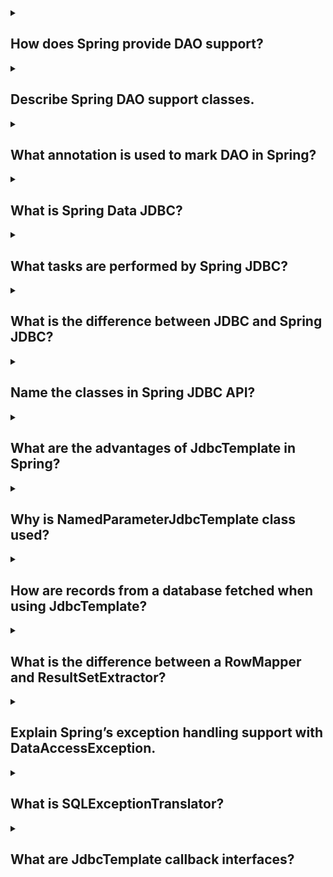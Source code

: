 <details><summary>

## How does Spring provide DAO support?
</summary>
Spring provides DAO (Data Access Object) support through its Spring Data module.

Spring Data offers a set of abstractions and utilities that simplify the implementation of data access layers in Java applications. It provides a high-level, consistent API for interacting with different types of data stores, such as relational databases, NoSQL databases, and more.

To utilize Spring Data for DAO support, you typically follow these steps:

**1. Define a DAO interface:** Create an interface that declares the CRUD (Create, Read, Update, Delete) operations you want to perform on your data store.

**2. Extend a Spring Data interface:** Extend one of the Spring Data interfaces, such as CrudRepository or JpaRepository, to inherit the basic CRUD functionality. These interfaces provide generic methods like save(), findById(), and delete().

**3. Customize query methods (optional):** You can define additional methods in your DAO interface that specify custom queries using Spring Data's method naming conventions. Spring Data automatically generates the implementation of these methods based on the method name.

**4. Configure Spring Data:** Enable Spring Data in your application configuration by specifying the data source and other required properties. You can use XML configuration or annotations, depending on your preference.

**5. Inject and use the DAO:** Inject your DAO interface into other components of your application (such as services or controllers) using Spring's dependency injection. You can then use the DAO methods to interact with your data store.

By following these steps, Spring Data abstracts away much of the boilerplate code typically required for data access, making it easier and more efficient to work with databases in your Java applications.
</details>
<details><summary>

## Describe Spring DAO support classes.
</summary>
In Spring, DAO (Data Access Object) support is provided through various classes and abstractions. Let's explore some of the important classes and interfaces related to Spring DAO support:

### 1. Repository Interface:
The repository interface is the central component of Spring DAO support. It is an interface that defines the contract for performing database operations. Spring provides different repository interfaces, such as CrudRepository, JpaRepository, and PagingAndSortingRepository, which offer pre-defined methods for common CRUD operations.

### 2. CrudRepository:
CrudRepository is a generic interface that provides CRUD (Create, Read, Update, Delete) operations. It defines methods like save(), findById(), findAll(), delete(), and more. You can extend this interface in your custom DAO interface to inherit these basic data manipulation methods.

### 3. JpaRepository:
JpaRepository is an extension of CrudRepository that adds additional JPA-specific functionality. It includes methods for querying entities, managing relationships, and executing bulk operations. It also supports pagination and sorting of query results.

### 4. PagingAndSortingRepository:
PagingAndSortingRepository is another extension of CrudRepository that provides methods for pagination and sorting of query results. It adds methods like findAll(Pageable pageable) and findAll(Sort sort) to retrieve data in a paginated or sorted manner.

### 5. Query Methods:
Spring DAO support allows you to define query methods in your repository interfaces using a method naming convention. These methods should follow a specific naming pattern, and Spring Data automatically generates the query implementation based on the method name. For example, if you have a method named findByFirstName(String firstName) in your repository interface, Spring Data will generate the appropriate query to retrieve entities with the given first name.

### 6. JpaRepositoryFactory:
JpaRepositoryFactory is a factory class that creates instances of repository interfaces. It is responsible for dynamically generating proxy instances that implement the repository interfaces and provide the actual data access functionality.

These are some of the important classes and interfaces involved in Spring's DAO support. They provide a consistent and efficient way to interact with databases and simplify the implementation of data access layers in Java applications.
</details>
<details><summary>

## What annotation is used to mark DAO in Spring?
</summary>
In Spring, the @Repository annotation is commonly used to mark DAO (Data Access Object) classes.

The @Repository annotation is part of the Spring Framework and serves as a specialization of the @Component annotation. It is used to indicate that a particular class is a repository or a DAO component.

By applying the @Repository annotation to a class, you are instructing Spring to create a bean of that class and make it available for dependency injection and other Spring features. It also enables Spring's exception translation mechanism, which automatically translates low-level data access exceptions into more meaningful and unchecked Spring-specific exceptions.

Here's an example of how you can use the @Repository annotation to mark a DAO class:
```
@Repository
public class MyDAO {
    // DAO implementation
}
```
In the above example, the MyDAO class is annotated with @Repository, indicating that it is a DAO component. Spring will then detect and manage this class as a bean, allowing you to inject it into other components and utilize its data access functionality.

It's worth noting that while the @Repository annotation is commonly used for DAO classes, it is not mandatory. In general, any Spring-managed bean can be used as a DAO, but using the @Repository annotation helps convey the intent and takes advantage of the additional features provided by Spring for repositories.
</details>
<details><summary>

## What is Spring Data JDBC?
</summary>
Spring Data JDBC is a module within the Spring Data framework that provides a lightweight and database-centric approach to working with databases using JDBC (Java Database Connectivity).

Spring Data JDBC aims to simplify data access and reduce the amount of boilerplate code typically associated with JDBC-based database interactions. It follows the principle of "convention over configuration" and encourages the use of simple and straightforward mapping strategies between Java objects and database tables.

Key features of Spring Data JDBC include:

### 1. Entity Mapping:
Spring Data JDBC utilizes annotations and naming conventions to map Java objects to database tables. By default, it assumes a one-to-one mapping between entities and tables, with column names matching the field names in the Java class.

### 2. Repository Support:
Similar to other Spring Data modules, Spring Data JDBC provides repository support. It includes a CrudRepository interface and other interfaces for common data operations, such as findById(), save(), delete(), and more. These interfaces allow you to define custom query methods using method names or annotations.

### 3. Query Methods:
Spring Data JDBC supports the creation of queries using method names following a predefined naming convention. By defining query methods in the repository interfaces, Spring Data JDBC can automatically generate the appropriate SQL statements based on the method names, reducing the need for writing explicit SQL queries.

### 4. No ORM Features:
Unlike Spring Data JPA, which uses an ORM (Object-Relational Mapping) framework like Hibernate, Spring Data JDBC does not incorporate any ORM features. It focuses on direct database access and avoids complex object-relational mapping. This approach can be beneficial for projects that prefer a more lightweight and SQL-centric approach to data access.

### 5. Transaction Management:
Spring Data JDBC integrates seamlessly with Spring's transaction management capabilities. You can leverage Spring's declarative transaction support using annotations or XML configuration to ensure consistency and integrity when performing database operations.

Overall, Spring Data JDBC provides a simpler alternative to traditional JDBC programming by leveraging Spring's features and conventions. It offers a lightweight and efficient approach for interacting with databases in Java applications while maintaining control and flexibility over SQL statements and database schema.
</details>
<details><summary>

## What tasks are performed by Spring JDBC?
</summary>
Spring JDBC is a module within the Spring Framework that provides support for interacting with relational databases using JDBC (Java Database Connectivity). It simplifies database access and offers several tasks and functionalities:

### 1. Connection Management:
Spring JDBC manages the creation, acquisition, and release of database connections. It abstracts away the boilerplate code for establishing and closing database connections, ensuring efficient connection handling.

### 2. Exception Translation:
Spring JDBC provides exception translation capabilities. It translates low-level JDBC exceptions into more meaningful and unchecked Spring-specific exceptions. This allows developers to handle exceptions in a consistent and unified manner, regardless of the underlying database technology.

### 3. SQL Execution:
Spring JDBC facilitates the execution of SQL statements against the database. It provides utilities for executing queries, updates, and stored procedures. Spring JDBC takes care of preparing and executing the statements, handling parameter binding, and processing result sets.

### 4. Named Parameter Support:
Spring JDBC supports named parameters in SQL queries. Instead of using positional parameters, you can specify named parameters in your SQL statements. Spring JDBC maps the named parameters to the corresponding values during query execution, making the code more readable and maintainable.

### 5. ResultSet Handling:
Spring JDBC assists in handling result sets returned from database queries. It provides various techniques to map result set data to Java objects, including row mapping, ResultSet extractors, and object mappers. These mechanisms streamline the process of extracting and transforming data from the result set into meaningful Java objects.

### 6. Transaction Management:
Spring JDBC integrates with Spring's transaction management capabilities. It allows you to manage transactions declaratively using annotations or XML configuration. You can define transaction boundaries around your database operations, ensuring data consistency and integrity.

### 7. Batch Operations:
Spring JDBC supports batch operations, allowing you to execute multiple SQL statements as a batch. This can significantly improve performance by reducing network round-trips and enhancing database efficiency.

### 8. Connection Pooling:
Although not directly provided by Spring JDBC, it often works in conjunction with connection pooling libraries. Connection pooling enables the reuse of database connections, enhancing performance and scalability. Spring JDBC seamlessly integrates with popular connection pooling libraries like Apache Commons DBCP and HikariCP.

These tasks collectively make Spring JDBC a valuable tool for efficient and simplified database access in Java applications, reducing boilerplate code and providing higher-level abstractions for common database operations.
</details>
<details><summary>

## What is the difference between JDBC and Spring JDBC?
</summary>
JDBC (Java Database Connectivity) and Spring JDBC are both related to interacting with databases in Java applications, but they differ in their approach and level of abstraction. Here are the key differences between JDBC and Spring JDBC:

### 1. Level of Abstraction:
- **JDBC:** JDBC is a low-level API provided by Java for database access. It requires writing detailed and repetitive code to manage connections, execute SQL statements, handle result sets, and manage transactions. JDBC provides a direct mapping to the underlying database technology.

- **Spring JDBC:** Spring JDBC is a higher-level abstraction built on top of JDBC. It simplifies database access by providing a more declarative and intuitive approach. It reduces boilerplate code, handles many low-level details automatically, and offers additional features such as exception translation, named parameter support, and result set handling. Spring JDBC abstracts away some of the complexities of JDBC and provides a more developer-friendly experience.

### 2. Connection Management:
- **JDBC:** In JDBC, developers are responsible for manually managing database connections, including establishing connections, closing them after use, and handling connection errors. It involves writing repetitive code for connection management.

- **Spring JDBC:** Spring JDBC automates connection management. It provides connection pooling support, allowing connections to be reused efficiently. Developers can focus on performing database operations rather than managing connections explicitly.

### 3. Exception Handling:
- **JDBC:** JDBC throws low-level checked exceptions specific to the underlying database technology, such as SQLException. Handling and translating these exceptions can be cumbersome and can vary depending on the database vendor.

- **Spring JDBC:** Spring JDBC simplifies exception handling by providing exception translation. It translates low-level JDBC exceptions into more meaningful and unchecked Spring-specific exceptions, making exception handling more consistent and developer-friendly.

### 4. Transaction Management:
- **JDBC:** JDBC provides basic transaction management capabilities through the Connection object. Developers need to manually manage transaction boundaries and handle commit and rollback operations.

- **Spring JDBC:** Spring JDBC integrates seamlessly with Spring's declarative transaction management. It offers declarative transaction configuration using annotations or XML configuration. Spring manages the transaction boundaries automatically, reducing the manual effort required for transaction management.

### 5. SQL Statement Execution:
- **JDBC:** JDBC requires writing explicit SQL statements, preparing them, and executing them using Statement or PreparedStatement. It involves manual parameter binding and result set handling.

- **Spring JDBC:** Spring JDBC simplifies SQL statement execution. It provides utilities for executing SQL statements, handling parameter binding, and processing result sets. It supports named parameters, making the code more readable and maintainable.

Overall, Spring JDBC builds upon JDBC to provide a higher-level and more productive approach to database access. It abstracts away the low-level details, automates common tasks, and provides additional features for easier and more efficient database interactions.
</details>
<details><summary>

## Name the classes in Spring JDBC API?
</summary>
The Spring JDBC API provides several classes that are commonly used for interacting with databases. Here are some important classes in the Spring JDBC API:

### 1. JdbcTemplate:
JdbcTemplate is a central class in the Spring JDBC API. It encapsulates the basic database operations, such as executing SQL statements, handling parameters, and processing result sets. It provides convenient methods for executing queries, updates, and stored procedures.

### 2. SqlParameterSource:
SqlParameterSource is an interface that represents a container for SQL parameters. It provides methods to access and bind parameter values for SQL statements. Implementations of SqlParameterSource include MapSqlParameterSource, BeanPropertySqlParameterSource, and SqlParameters for different types of parameter sources.

### 3. RowMapper:
RowMapper is an interface used to map rows from a result set to Java objects. It defines a single method, mapRow(), which converts a row from a result set into an object of the desired type. Implementations of RowMapper are typically provided when querying the database with the JdbcTemplate.

### 4. SqlParameterSourceFactory:
SqlParameterSourceFactory is a factory class that provides utility methods for creating SqlParameterSource instances. It includes methods to create SqlParameterSource objects from Maps, Java beans, and other data sources.

### 5. NamedParameterJdbcTemplate:
NamedParameterJdbcTemplate is a subclass of JdbcTemplate that supports named parameters in SQL statements. It provides methods to execute SQL queries and updates with named parameters, simplifying the process of parameter binding.

### 6. SqlQuery and SqlUpdate:
SqlQuery and SqlUpdate are classes that represent SQL queries and updates, respectively. They encapsulate the SQL statements, parameters, and result types. These classes can be used with JdbcTemplate or NamedParameterJdbcTemplate for executing parameterized queries or updates.

### 7. PreparedStatementCreator:
PreparedStatementCreator is an interface used to create prepared statements for parameterized queries. It allows custom creation and configuration of the PreparedStatement before executing it.

These are some of the important classes in the Spring JDBC API. They provide the foundation for performing database operations, handling parameters and result sets, and simplifying database interactions in Spring applications.
</details>
<details><summary>

## What are the advantages of JdbcTemplate in Spring?
</summary>
The JdbcTemplate class in Spring provides several advantages for database access and manipulation within Spring applications. Here are some of the key advantages of using JdbcTemplate:

### 1. Simplified Database Access:
JdbcTemplate simplifies database access by abstracting away low-level JDBC code. It handles tedious and repetitive tasks such as connection management, statement creation, parameter binding, and result set handling, allowing developers to focus on the business logic rather than low-level database operations.

### 2. Exception Translation:
JdbcTemplate includes built-in exception translation capabilities. It automatically translates low-level JDBC exceptions, such as SQLException, into more meaningful and unchecked Spring-specific exceptions. This makes exception handling easier and more consistent across the application.

### 3. Consistent Error Handling:
With JdbcTemplate, error handling becomes more streamlined and consistent. It provides a uniform approach to handling exceptions, making it easier to handle and recover from database errors. The translated exceptions provide clear information about the cause of the error, facilitating debugging and troubleshooting.

### 4. Parameter Binding:
JdbcTemplate simplifies the process of binding parameters to SQL statements. It supports both positional and named parameters, making it easier to pass values to the queries. Parameter binding is handled transparently by JdbcTemplate, eliminating the need for manual parameter setup and ensuring the appropriate type conversions.

### 5. Result Set Handling:
JdbcTemplate provides convenient methods for processing result sets returned from database queries. It simplifies the mapping of result set data to Java objects by utilizing RowMapper implementations. The RowMapper interface allows developers to define custom mapping logic, making it easy to extract and transform result set data into meaningful Java objects.

### 6. Efficient Connection Handling:
JdbcTemplate efficiently manages database connections through connection pooling. It takes care of acquiring and releasing connections, enabling connection reuse and improving performance. Connection pooling minimizes the overhead of creating a new connection for each database operation, leading to better scalability and resource utilization.

### 7. Transaction Support:
JdbcTemplate seamlessly integrates with Spring's transaction management capabilities. It allows you to perform database operations within a transactional context using Spring's declarative transaction management. This ensures data consistency and integrity by automatically managing transaction boundaries, including commit and rollback operations.

### 8. Flexibility:
While JdbcTemplate provides a high-level abstraction, it also allows for fine-grained control when needed. It provides access to the underlying Connection, Statement, and ResultSet, enabling developers to leverage specific JDBC features or perform advanced database operations when necessary.

Overall, JdbcTemplate simplifies and streamlines database access in Spring applications, providing a higher level of abstraction, consistent error handling, efficient connection management, and support for transactional operations. It enhances developer productivity by reducing boilerplate code and allowing developers to focus on the core business logic.
</details>
<details><summary>

## Why is NamedParameterJdbcTemplate class used?
</summary>

The **NamedParameterJdbcTemplate** class is used to execute SQL queries and updates with named parameters instead of traditional positional parameters. It simplifies the process of parameter binding and enhances readability in SQL statements.
</details>
<details><summary>

## How are records from a database fetched when using JdbcTemplate?
</summary>
When using JdbcTemplate in Spring, records from a database are fetched by executing SQL queries and mapping the result set to Java objects. The query() method of JdbcTemplate is commonly used for this purpose.

Here's a simplified explanation of the process:

### 1. Construct the SQL Query:
Create an SQL query that retrieves the desired records from the database. The query can include placeholders for parameters, which will be populated later.

### 2. Define a RowMapper:
Implement a RowMapper interface or use an existing implementation to map each row from the result set to a Java object. The RowMapper defines the mapping logic between the database columns and the fields or properties of the Java object.

### 3. Execute the Query:
Invoke the query() method of JdbcTemplate and pass in the SQL query, the RowMapper, and any necessary parameters. JdbcTemplate handles the execution of the query, parameter binding, and result set processing.

### 4. Process the Result:
JdbcTemplate retrieves the result set from the executed query and iterates over each row. For each row, it calls the RowMapper implementation to map the row to a Java object. The RowMapper extracts the relevant data from the result set and creates an instance of the Java object, which is then added to the resulting collection.

### 5. Return the Result:
The query() method returns the collection of mapped Java objects, which represents the fetched records from the database.

This process allows you to fetch records from a database using JdbcTemplate. By leveraging the power of SQL queries and RowMapper implementations, you can map database data to Java objects in a convenient and efficient manner.
</details>
<details><summary>

## What is the difference between a RowMapper and ResultSetExtractor?
</summary>
Both RowMapper and ResultSetExtractor are interfaces provided by the Spring JDBC framework for mapping rows from a ResultSet to Java objects. However, they differ in their use cases and the way they handle the result set data.

Here are the key differences between RowMapper and ResultSetExtractor:

### 1. Purpose:
- **RowMapper:** The RowMapper interface is used to map individual rows from a ResultSet to a single Java object. It defines a single method, mapRow(), which is called for each row in the result set. The RowMapper implementation is responsible for extracting the relevant data from the result set and creating an instance of the Java object.

- **ResultSetExtractor:** The ResultSetExtractor interface is used to process the entire ResultSet and extract data in a customized way. It is typically used when there is a need to aggregate or transform the result set data into a single object or perform complex data extraction logic that goes beyond mapping individual rows.

### 2. Method Signature:
- **RowMapper:** The RowMapper interface has a single method, mapRow(), which takes two parameters: the current ResultSet and the row number. It returns a mapped object for the current row.

- **ResultSetExtractor:** The ResultSetExtractor interface has a single method, extractData(), which takes a single parameter: the current ResultSet. It returns the object representing the extracted data from the entire ResultSet.

### 3. Usage:
- **RowMapper:** RowMapper is commonly used in scenarios where each row in the ResultSet corresponds to a single Java object. It is suitable for mapping simple one-to-one relationships between the database and Java objects.

- **ResultSetExtractor:** ResultSetExtractor is used when there is a need to perform more complex operations on the entire result set, such as aggregating data from multiple rows, performing calculations, or transforming the data into a different representation. It provides greater flexibility to process the result set in a customized manner.

In summary, RowMapper is used for mapping individual rows from a ResultSet to Java objects, while ResultSetExtractor is used for more complex processing of the entire ResultSet to extract customized data. RowMapper is suitable for most simple mapping scenarios, while ResultSetExtractor offers more flexibility for advanced result set handling.
</details>
<details><summary>

## Explain Spring’s exception handling support with DataAccessException.
</summary>
Spring provides exception handling support for database operations through the DataAccessException hierarchy. It is a runtime exception that serves as a wrapper for underlying database-specific exceptions.

Here's a brief explanation of Spring's exception handling support with **DataAccessException**:

### 1. Exception Translation:
- Spring's DataAccessException hierarchy acts as a translation layer for low-level database exceptions, such as SQLExceptions, into more meaningful and unchecked exceptions. This abstraction shields the application from dealing directly with database-specific exceptions.

### 2. Consistent Exception Handling:
- By using DataAccessException, developers can handle exceptions consistently across different database technologies. Spring automatically translates the native exceptions to appropriate subclasses of DataAccessException, providing a unified approach to exception handling.
### 3. Simplified Error Handling:
- DataAccessException provides a clear and consistent way to handle database-related errors. It offers a comprehensive set of subclasses, such as DuplicateKeyException, DataIntegrityViolationException, and TransientDataAccessResourceException, which can be caught individually for specific error scenarios.

### 4. Custom Exception Translation:
- Spring allows customization of exception translation by implementing the PersistenceExceptionTranslator interface. Developers can provide their own implementation to translate specific database exceptions into Spring's DataAccessException hierarchy, ensuring consistent error handling throughout the application.

Overall, Spring's exception handling support with DataAccessException simplifies database error handling by providing a standardized and unified approach. It abstracts away the underlying database-specific exceptions and offers a clear and consistent way to handle database-related errors in a Spring application.
</details>
</details>
<details><summary>

## What is SQLExceptionTranslator?
</summary>
The SQLExceptionTranslator is an interface in Spring JDBC that provides a mechanism for translating SQLExceptions into more meaningful exceptions defined by Spring's DataAccessException hierarchy. It acts as a bridge between the low-level database exceptions and the higher-level exception handling in Spring.

Here's a brief explanation of the SQLExceptionTranslator:

### 1. Exception Translation:
The SQLExceptionTranslator interface allows for translating SQLExceptions thrown by the underlying database driver into Spring's DataAccessException hierarchy. It provides a consistent and unified approach to handling database exceptions across different database vendors.

### 2. Consistent Exception Handling:
By implementing the SQLExceptionTranslator interface, developers can define their own translation logic for specific SQLExceptions. This ensures that the application can handle database exceptions in a consistent and meaningful way, regardless of the underlying database technology.

### 3. Customized Exception Handling:
The SQLExceptionTranslator interface allows for customization of the exception translation process. Developers can provide their own implementation to map specific SQLExceptions to appropriate subclasses of DataAccessException, thereby enabling more fine-grained control over exception handling.

### 4. Integration with Spring JDBC:
SQLExceptionTranslator is used in conjunction with Spring's JDBC operations, such as JdbcTemplate or NamedParameterJdbcTemplate. It is automatically invoked when a SQLException is encountered during database operations, allowing for the translation and throwing of the appropriate Spring exception.

In summary, the SQLExceptionTranslator interface in Spring JDBC provides a way to translate low-level SQLExceptions into more meaningful exceptions defined by Spring's DataAccessException hierarchy. It ensures consistent and unified exception handling for database-related errors in a Spring application.
</details>
<details><summary>

## What are JdbcTemplate callback interfaces?
</summary>
JdbcTemplate callback interfaces are a set of interfaces provided by the Spring JDBC framework that allow developers to customize and control the behavior of database operations executed with the JdbcTemplate class. These callback interfaces enable developers to define specific logic for different stages of the database operation process.

Here are some important JdbcTemplate callback interfaces:

### 1. PreparedStatementSetter:
- This interface allows developers to set parameter values on a PreparedStatement before executing a query or update operation. It provides a setValues() method that is responsible for binding parameter values to the prepared statement.

### 2. ResultSetExtractor:
- This interface enables developers to extract data from a ResultSet after executing a query. It provides the extractData() method, which takes the ResultSet as input and returns the extracted data in a customized format.

### 3. RowMapper:
- The RowMapper interface is used to map individual rows from a ResultSet to Java objects. It defines the mapRow() method, which is called for each row in the result set and returns a mapped object for that row.

### 4. CallableStatementCallback:
- This interface is used for executing stored procedures or functions that return values. It provides the doInCallableStatement() method, which is responsible for handling the CallableStatement and returning the result.

### 5. BatchPreparedStatementSetter:
- The BatchPreparedStatementSetter interface is used when executing batch updates with the JdbcTemplate. It allows developers to set parameter values for each statement in the batch and provides methods like setValues() and getBatchSize().

These callback interfaces provide flexibility and customization options when working with the JdbcTemplate class. By implementing these interfaces and providing custom logic, developers can control the behavior of parameter binding, result extraction, row mapping, stored procedure execution, and batch updates during database operations with Spring JDBC.
</details>
